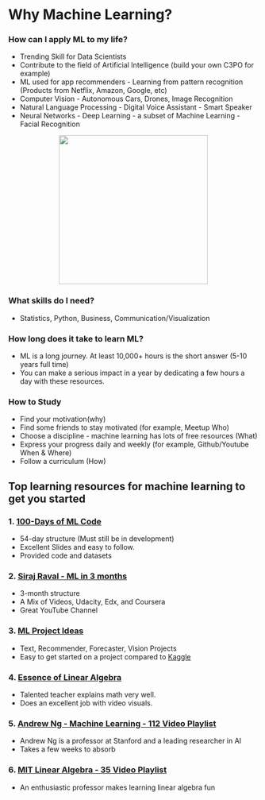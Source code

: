 # Why Machine Learning?

### How can I apply ML to my life?
 - Trending Skill for Data Scientists
 - Contribute to the field of Artificial Intelligence (build your own C3PO for example)
 - ML used for app recommenders - Learning from pattern recognition (Products from Netflix, Amazon, Google, etc)
 - Computer Vision - Autonomous Cars, Drones, Image Recognition
 - Natural Language Processing - Digital Voice Assistant - Smart Speaker
 - Neural Networks - Deep Learning - a subset of Machine Learning - Facial Recognition
 
<p align="center"><img src="https://user-images.githubusercontent.com/25274772/51422952-09202e80-1b6d-11e9-960a-c2fbdd1655a4.png" width="300" height="300" />

### What skills do I need?

 - Statistics, Python, Business, Communication/Visualization

### How long does it take to learn ML?
- ML is a long journey. At least 10,000+ hours is the short answer (5-10 years full time)
- You can make a serious impact in a year by dedicating a few hours a day with these resources.

### How to Study
 - Find your motivation(why)
 - Find some friends to stay motivated (for example, Meetup Who)
 - Choose a discipline - machine learning has lots of free resources (What)
 - Express your progress daily and weekly (for example, Github/Youtube When & Where)
 - Follow a curriculum (How)

## Top learning resources for machine learning to get you started

### 1. [100-Days of ML Code](https://github.com/Avik-Jain/100-Days-Of-ML-Code)

 - 54-day structure (Must still be in development)
 - Excellent Slides and easy to follow.
 - Provided code and datasets

### 2. [Siraj Raval - ML in 3 months](https://github.com/llSourcell/Learn_Machine_Learning_in_3_Months)
 - 3-month structure
 - A Mix of Videos, Udacity, Edx, and Coursera
 - Great YouTube Channel
 
### 3. [ML Project Ideas](https://github.com/NirantK/awesome-project-ideas)
 - Text, Recommender, Forecaster, Vision Projects
 - Easy to get started on a project compared to [Kaggle](https://www.kaggle.com/)

### 4. [Essence of Linear Algebra](https://www.youtube.com/watch?v=fNk_zzaMoSs&list=PLZHQObOWTQDPD3MizzM2xVFitgF8hE_ab)

- Talented teacher explains math very well.
- Does an excellent job with video visuals.

### 5. [Andrew Ng - Machine Learning - 112 Video Playlist](https://www.youtube.com/watch?v=PPLop4L2eGk&list=PLLssT5z_DsK-h9vYZkQkYNWcItqhlRJLN)
 - Andrew Ng is a professor at Stanford and a leading researcher in AI
 - Takes a few weeks to absorb 

### 6. [MIT Linear Algebra - 35 Video Playlist](https://www.youtube.com/watch?v=ZK3O402wf1c&list=PLE7DDD91010BC51F8)

- An enthusiastic professor makes learning linear algebra fun
